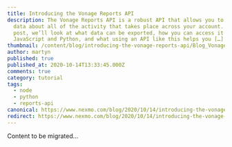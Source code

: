 ```yaml
---
title: Introducing the Vonage Reports API
description: The Vonage Reports API is a robust API that allows you to gather
  data about all of the activity that takes place across your account. In this
  post, we’ll look at what data can be exported, how you can access it with both
  JavaScript and Python, and what using an API like this helps you […]
thumbnail: /content/blog/introducing-the-vonage-reports-api/Blog_Vonage-Reports-API_1200x600.png
author: martyn
published: true
published_at: 2020-10-14T13:33:45.000Z
comments: true
category: tutorial
tags:
  - node
  - python
  - reports-api
canonical: https://www.nexmo.com/blog/2020/10/14/introducing-the-vonage-reports-api
redirect: https://www.nexmo.com/blog/2020/10/14/introducing-the-vonage-reports-api
---
```


Content to be migrated...
